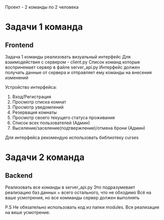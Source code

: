 Проект - 2 команды по 2 человека

<h1>Задачи 1 команда</h1>
<h2>Frontend</h2>

Задача 1 команды реализовать визуальный интерфейс
Для взаимодействия с сервером - client.py
Список команд которые воспринемает сервер в файле server_api.py
Интерфейс должен получать данные от сервера и отправляет ему команды на внесения изменений

Устройство интерфейса:
1) Вход/Регистрация
2) Просмотр списка комнат
3) Просмотр уведомлений
4) Резервация комнаты
5) Просмотр своего текущего статуса проживания
6) Список всех пользователей (Админ)
7) Выселение/заселение(подтвержление)/отмена брони (Админ)

Для интерфейса рекомендую использовать библиотеку curses


<h1>Задачи 2 команда</h1>
<h2>Backend</h2>

Реализовать все команды в server_api.py
Это подразумевает реализацию баз данных + всего остального, что не обходимо
Всё на ваше усмотрения, но все комманды сервер должен выполнять


P.S
Не обязательно использовать код из папки modules. Вся реализация на веше усмотрение.